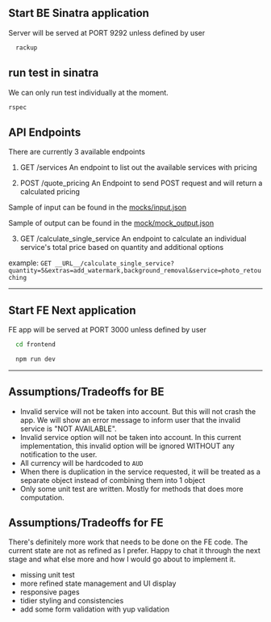 ## Start BE Sinatra application

Server will be served at PORT 9292 unless defined by user
```bash
  rackup
```

## run test in sinatra
We can only run test individually at the moment. 
```bash
rspec
```

## API Endpoints
There are currently 3 available endpoints

1. GET /services
An endpoint to list out the available services with pricing

2. POST /quote_pricing
An Endpoint to send POST request and will return a calculated pricing 

  Sample of input can be found in the [mocks/input.json](mocks/input.json)

  Sample of output can be found in the [mock/mock_output.json](mocks/mock_output.json)

3. GET /calculate_single_service
An endpoint to calculate an individual service's total price based on quantity and additional options

  example: `GET __URL__/calculate_single_service?quantity=5&extras=add_watermark,background_removal&service=photo_retouching`

---

## Start FE Next application

FE app will be served at PORT 3000 unless defined by user
```bash
  cd frontend

  npm run dev
```

___



## Assumptions/Tradeoffs for BE
- Invalid service will not be taken into account. But this will not crash the app. We will show an error message to inform user that the invalid service is "NOT AVAILABLE".
- Invalid service option will not be taken into account. In this current implementation, this invalid option will be ignored WITHOUT any notification to the user. 
- All currency will be hardcoded to `AUD`
- When there is duplication in the service requested, it will be treated as a separate object instead of combining them into 1 object
- Only some unit test are written. Mostly for methods that does more computation.

## Assumptions/Tradeoffs for FE
There's definitely more work that needs to be done on the FE code. The current state are not as refined as I prefer. Happy to chat it through the next stage and what else more and how I would go about to implement it.

- missing unit test
- more refined state management and UI display
- responsive pages
- tidier styling and consistencies
- add some form validation with yup validation
